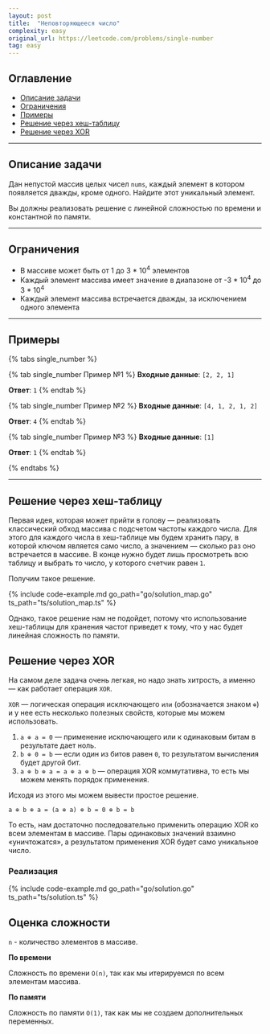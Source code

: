 ```yaml
---
layout: post
title:  "Неповторяющееся число"
complexity: easy
original_url: https://leetcode.com/problems/single-number
tag: easy
---
```


## Оглавление

- [Описание задачи](#описание-задачи)
- [Ограничения](#ограничения)
- [Примеры](#примеры)
- [Решение через хеш-таблицу](#решение-через-хеш-таблицу)
- [Решение через XOR](#решение-через-xor)

---

## Описание задачи

Дан непустой массив целых чисел `nums`, каждый элемент в котором появляется дважды, кроме одного.
Найдите этот уникальный элемент.

Вы должны реализовать решение с линейной сложностью по времени и константной по памяти.

---

## Ограничения

- В массиве может быть от 1 до 3 * 10<sup>4</sup> элементов
- Каждый элемент массива имеет значение в диапазоне от -3 * 10<sup>4</sup> до 3 * 10<sup>4</sup>
- Каждый элемент массива встречается дважды, за исключением одного элемента

---

## Примеры

{% tabs single_number %}

{% tab single_number Пример №1 %}
**Входные данные**: `[2, 2, 1]`

**Ответ**: `1`
{% endtab %}

{% tab single_number Пример №2 %}
**Входные данные**: `[4, 1, 2, 1, 2]`

**Ответ**: `4`
{% endtab %}

{% tab single_number Пример №3 %}
**Входные данные**: `[1]`

**Ответ**: `1`
{% endtab %}

{% endtabs %}

---

## Решение через хеш-таблицу

Первая идея, которая может прийти в голову — реализовать классический обход массива с подсчетом частоты каждого числа.
Для этого для каждого числа в хеш-таблице мы будем хранить пару, в которой ключом является само число, а значением — сколько раз оно встречается в массиве.
В конце нужно будет лишь просмотреть всю таблицу и выбрать то число, у которого счетчик равен `1`.

Получим такое решение.

{% include code-example.md go_path="go/solution_map.go" ts_path="ts/solution_map.ts" %}

Однако, такое решение нам не подойдет, потому что использование хеш-таблицы для хранения частот приведет к тому, что у нас будет линейная сложность по памяти.

## Решение через XOR

На самом деле задача очень легкая, но надо знать хитрость, а именно — как работает операция `XOR`.

`XOR` — логическая операция исключающего `или` (обозначается знаком `⊕`) и у нее есть несколько полезных свойств, которые мы можем использовать.

1. `a ⊕ a = 0` — применение исключающего или к одинаковым битам в результате дает ноль.
2. `b ⊕ 0 = b` — если один из битов равен `0`, то результатом вычисления будет другой бит.
3. `a ⊕ b ⊕ a = a ⊕ a ⊕ b` — операция XOR коммутативна, то есть мы можем менять порядок применения.

Исходя из этого мы можем вывести простое решение.

```a ⊕ b ⊕ a = (a ⊕ a) ⊕ b = 0 ⊕ b = b```

То есть, нам достаточно последовательно применить операцию XOR ко всем элементам в массиве. 
Пары одинаковых значений взаимно «уничтожатся», а результатом применения XOR будет само уникальное число.  

### Реализация

{% include code-example.md go_path="go/solution.go" ts_path="ts/solution.ts" %}

## Оценка сложности

`n` - количество элементов в массиве.

**По времени**

Сложность по времени `O(n)`, так как мы итерируемся по всем элементам массива.

**По памяти**

Сложность по памяти `O(1)`, так как мы не создаем дополнительных переменных.
